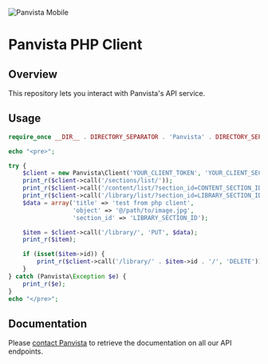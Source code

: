 ![Panvista Mobile](http://panvistamobile.com/wp-content/themes/panvista_media/images/panvista.png)

# Panvista PHP Client

## Overview
This repository lets you interact with Panvista's API service.

## Usage

```php
require_once __DIR__ . DIRECTORY_SEPARATOR . 'Panvista' . DIRECTORY_SEPARATOR . 'Client.php';

echo "<pre>";

try {
    $client = new Panvista\Client('YOUR_CLIENT_TOKEN', 'YOUR_CLIENT_SECRET');
    print_r($client->call('/sections/list/'));
    print_r($client->call('/content/list/?section_id=CONTENT_SECTION_ID'));
    print_r($client->call('/library/list/?section_id=LIBRARY_SECTION_ID'));
    $data = array('title' => 'test from php client',
                  'object' => '@/path/to/image.jpg',
                  'section_id' => 'LIBRARY_SECTION_ID');

    $item = $client->call('/library/', 'PUT', $data);
    print_r($item);

    if (isset($item->id)) {
        print_r($client->call('/library/' . $item->id . '/', 'DELETE'));
    }
} catch (Panvista\Exception $e) {
    print_r($e);
}
echo "</pre>";
```

## Documentation

Please [contact Panvista](mailto:info@panvistamobile.com) to retrieve the documentation on all our API endpoints.